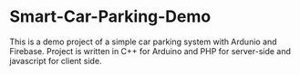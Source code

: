 # Smart-Car-Parking-Demo
This is a demo project of a simple car parking system with Ardunio and Firebase. Project is written in C++ for Arduino and PHP for server-side and javascript for client side.
